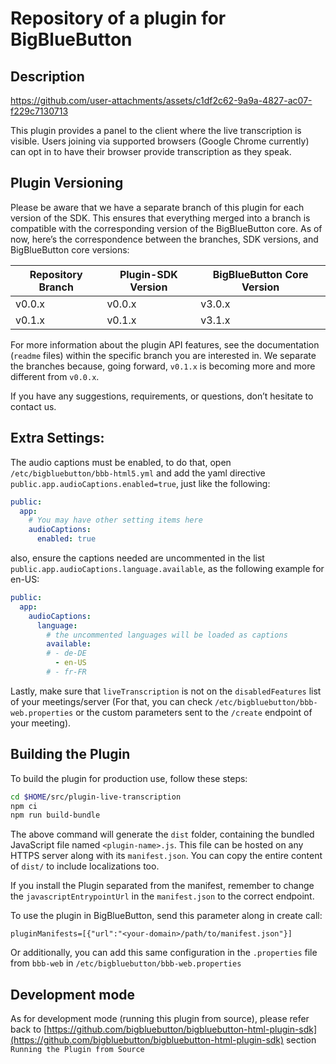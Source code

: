 



# Repository of a plugin for BigBlueButton

## Description

https://github.com/user-attachments/assets/c1df2c62-9a9a-4827-ac07-f229c7130713

This plugin provides a panel to the client where the live transcription is visible. Users joining via supported browsers (Google Chrome currently) can opt in to have their browser provide transcription as they speak.

## Plugin Versioning

Please be aware that we have a separate branch of this plugin for each version of the SDK. This ensures that everything merged into a branch is compatible with the corresponding version of the BigBlueButton core. As of now, here’s the correspondence between the branches, SDK versions, and BigBlueButton core versions:

| Repository Branch | Plugin-SDK Version | BigBlueButton Core Version |
|------------------|--------------------|----------------------------|
| v0.0.x           | v0.0.x             | v3.0.x                     |
| v0.1.x           | v0.1.x             | v3.1.x                     |

For more information about the plugin API features, see the documentation (`readme` files) within the specific branch you are interested in. We separate the branches because, going forward, `v0.1.x` is becoming more and more different from `v0.0.x`.

If you have any suggestions, requirements, or questions, don’t hesitate to contact us.

## Extra Settings:

The audio captions must be enabled, to do that, open `/etc/bigbluebutton/bbb-html5.yml` and add the yaml directive `public.app.audioCaptions.enabled=true`, just like the following:

```yml
public:
  app:
    # You may have other setting items here
    audioCaptions:
      enabled: true
```

also, ensure the captions needed are uncommented in the list `public.app.audioCaptions.language.available`, as the following example for en-US:
```yml
public:
  app:
    audioCaptions:
      language:
        # the uncommented languages will be loaded as captions 
        available:
        # - de-DE
          - en-US
        # - fr-FR
```

Lastly, make sure that `liveTranscription` is not on the `disabledFeatures` list of your meetings/server (For that, you can check `/etc/bigbluebutton/bbb-web.properties` or the custom parameters sent to the `/create` endpoint of your meeting).

## Building the Plugin

To build the plugin for production use, follow these steps:

```bash
cd $HOME/src/plugin-live-transcription
npm ci
npm run build-bundle
```

The above command will generate the `dist` folder, containing the bundled JavaScript file named `<plugin-name>.js`. This file can be hosted on any HTTPS server along with its `manifest.json`. You can copy the entire content of `dist/` to include localizations too.

If you install the Plugin separated from the manifest, remember to change the `javascriptEntrypointUrl` in the `manifest.json` to the correct endpoint.

To use the plugin in BigBlueButton, send this parameter along in create call:

```
pluginManifests=[{"url":"<your-domain>/path/to/manifest.json"}]
```

Or additionally, you can add this same configuration in the `.properties` file from `bbb-web` in `/etc/bigbluebutton/bbb-web.properties`

## Development mode

As for development mode (running this plugin from source), please refer back to [https://github.com/bigbluebutton/bigbluebutton-html-plugin-sdk](https://github.com/bigbluebutton/bigbluebutton-html-plugin-sdk) section `Running the Plugin from Source`
